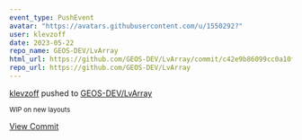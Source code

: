```yaml
---
event_type: PushEvent
avatar: "https://avatars.githubusercontent.com/u/1550292?"
user: klevzoff
date: 2023-05-22
repo_name: GEOS-DEV/LvArray
html_url: https://github.com/GEOS-DEV/LvArray/commit/c42e9b86099cc0a10f3a19b0590f4a17f03bf309
repo_url: https://github.com/GEOS-DEV/LvArray
---
```


<a href='https://github.com/klevzoff' target='_blank'>klevzoff</a> pushed to <a href='https://github.com/GEOS-DEV/LvArray' target='_blank'>GEOS-DEV/LvArray</a>

<small>WIP on new layouts</small>

<a href='https://github.com/GEOS-DEV/LvArray/commit/c42e9b86099cc0a10f3a19b0590f4a17f03bf309' target='_blank'>View Commit</a>